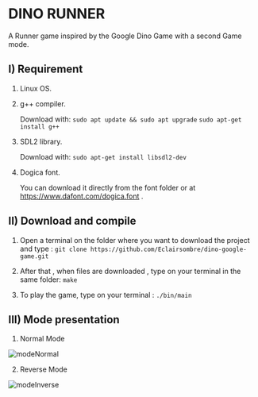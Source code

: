 # DINO RUNNER

A Runner game inspired by the Google Dino Game with a second Game mode.

## I) Requirement
1. Linux OS.
2.  g++ compiler. 

    Download with: 
    ```sudo apt update && sudo apt upgrade``` 
    ```sudo apt-get install g++ ```

3. SDL2 library.

    Download with: 
    ```sudo apt-get install libsdl2-dev```
    
4. Dogica font.

    You can download it directly from the font folder or at https://www.dafont.com/dogica.font .
    





## II) Download and compile  
1. Open a terminal on the folder where you want to download the project and type : 
   ```git clone https://github.com/Eclairsombre/dino-google-game.git```
2. After that , when files are downloaded , type on your terminal  in the same folder: 
   ```make```   
     
3. To play the game, type on your terminal : ```./bin/main```  
  

## III) Mode presentation

1. Normal Mode

![modeNormal](https://github.com/Eclairsombre/dino-google-game/assets/130174141/517fd589-58eb-44b1-accf-0a172d854a90)

2. Reverse Mode

![modeInverse](https://github.com/Eclairsombre/dino-google-game/assets/130174141/c96747f6-1a63-40fc-a210-9eb558510a7b)
